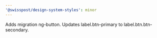 ```yaml
---
'@swisspost/design-system-styles': minor
---
```


Adds migration ng-button. Updates label.btn-primary to label.btn.btn-secondary.
